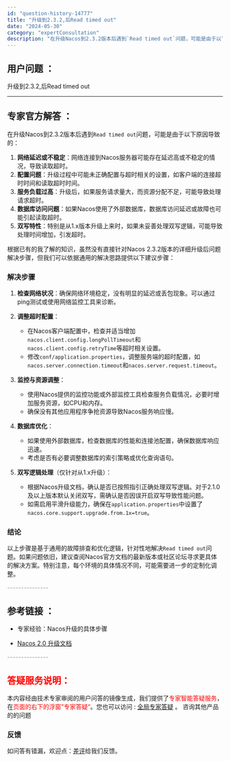 ```yaml
---
id: "question-history-14777"
title: "升级到2.3.2,后Read timed out"
date: "2024-05-30"
category: "expertConsultation"
description: "在升级Nacos到2.3.2版本后遇到`Read timed out`问题，可能是由于以下原因导致的：1. **网络延迟或不稳定**：网络连接到Nacos服务器可能存在延迟高或不稳定的情况，导致读取超时。2. **配置问题**：升级过程中可能未正确配置与超时相关的设置，如客户端的连接超时时间和读取超"
---
```


## 用户问题 ： 
 升级到2.3.2,后Read timed out  

---------------
## 专家官方解答 ：

在升级Nacos到2.3.2版本后遇到`Read timed out`问题，可能是由于以下原因导致的：

1. **网络延迟或不稳定**：网络连接到Nacos服务器可能存在延迟高或不稳定的情况，导致读取超时。
2. **配置问题**：升级过程中可能未正确配置与超时相关的设置，如客户端的连接超时时间和读取超时时间。
3. **服务负载过高**：升级后，如果服务请求量大，而资源分配不足，可能导致处理请求超时。
4. **数据库访问问题**：如果Nacos使用了外部数据库，数据库访问延迟或故障也可能引起读取超时。
5. **双写特性**：特别是从1.x版本升级上来时，如果未妥善处理双写逻辑，可能导致处理时间增加，引发超时。

根据已有的我了解的知识，虽然没有直接针对Nacos 2.3.2版本的详细升级后问题解决步骤，但我们可以依据通用的解决思路提供以下建议步骤：

### 解决步骤

1. **检查网络状况**：确保网络环境稳定，没有明显的延迟或丢包现象。可以通过ping测试或使用网络监控工具来诊断。

2. **调整超时配置**：
   - 在Nacos客户端配置中，检查并适当增加`nacos.client.config.longPollTimeout`和`nacos.client.config.retryTime`等超时相关设置。
   - 修改`conf/application.properties`，调整服务端的超时配置，如`nacos.server.connection.timeout`和`nacos.server.request.timeout`。

3. **监控与资源调整**：
   - 使用Nacos提供的监控功能或外部监控工具检查服务负载情况，必要时增加服务资源，如CPU和内存。
   - 确保没有其他应用程序争抢资源导致Nacos服务响应慢。

4. **数据库优化**：
   - 如果使用外部数据库，检查数据库的性能和连接池配置，确保数据库响应迅速。
   - 考虑是否有必要调整数据库的索引策略或优化查询语句。

5. **双写逻辑处理**（仅针对从1.x升级）：
   - 根据Nacos升级文档，确认是否已按照指引正确处理双写逻辑。对于2.1.0及以上版本默认关闭双写，需确认是否因误开启双写导致性能问题。
   - 如需启用平滑升级能力，确保在`application.properties`中设置了`nacos.core.support.upgrade.from.1x=true`。

### 结论

以上步骤是基于通用的故障排查和优化逻辑，针对性地解决`Read timed out`问题。如果问题依旧，建议查阅Nacos官方文档的最新版本或社区论坛寻求更具体的解决方案。特别注意，每个环境的具体情况不同，可能需要进一步的定制化调整。


<font color="#949494">---------------</font> 


## 参考链接 ：

* 专家经验：Nacos升级的具体步骤 
 
 * [Nacos 2.0 升级文档](https://nacos.io/docs/latest/upgrading/200-upgrading)


 <font color="#949494">---------------</font> 
 


## <font color="#FF0000">答疑服务说明：</font> 

本内容经由技术专家审阅的用户问答的镜像生成，我们提供了<font color="#FF0000">专家智能答疑服务</font>，在<font color="#FF0000">页面的右下的浮窗”专家答疑“</font>。您也可以访问 : [全局专家答疑](https://answer.opensource.alibaba.com/docs/intro) 。 咨询其他产品的的问题

### 反馈
如问答有错漏，欢迎点：[差评](https://ai.nacos.io/user/feedbackByEnhancerGradePOJOID?enhancerGradePOJOId=14789)给我们反馈。
